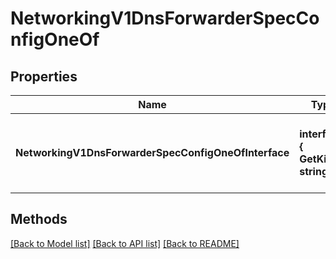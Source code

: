 # NetworkingV1DnsForwarderSpecConfigOneOf

## Properties

Name | Type | Description | Notes
------------ | ------------- | ------------- | -------------
**NetworkingV1DnsForwarderSpecConfigOneOfInterface** | **interface { GetKind() string }** | An interface that can hold any of the proper implementing types |

## Methods


[[Back to Model list]](../README.md#documentation-for-models) [[Back to API list]](../README.md#documentation-for-api-endpoints) [[Back to README]](../README.md)


